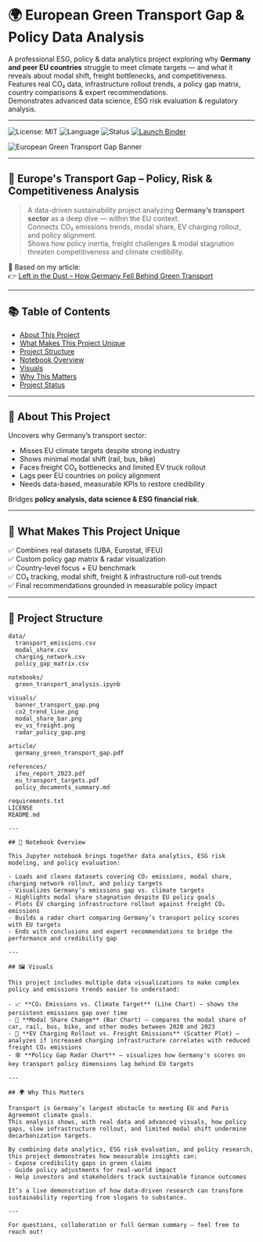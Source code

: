 # 🌍 European Green Transport Gap & Policy Data Analysis  
A professional ESG, policy & data analytics project exploring why **Germany and peer EU countries** struggle to meet climate targets — and what it reveals about modal shift, freight bottlenecks, and competitiveness.  
Features real CO₂ data, infrastructure rollout trends, a policy gap matrix, country comparisons & expert recommendations.  
Demonstrates advanced data science, ESG risk evaluation & regulatory analysis.

---

![License: MIT](https://img.shields.io/badge/License-MIT-green)
![Language](https://img.shields.io/badge/Language-English-blue)
![Status](https://img.shields.io/badge/Status-Work_in_progress-orange)
[![Launch Binder](https://mybinder.org/badge_logo.svg)](https://mybinder.org/v2/gh/Saveeza/green-transport-gap-policy-data-analysis-germany/HEAD?labpath=notebooks%2Fgreen_transport_analysis.ipynb)

![European Green Transport Gap Banner](visuals/banner_transport_gap.png)

---

## 🚦 Europe's Transport Gap – Policy, Risk & Competitiveness Analysis

> A data-driven sustainability project analyzing **Germany’s transport sector** as a deep dive — within the EU context.  
> Connects CO₂ emissions trends, modal share, EV charging rollout, and policy alignment.  
> Shows how policy inertia, freight challenges & modal stagnation threaten competitiveness and climate credibility.

📌 Based on my article:  
👉 [Left in the Dust – How Germany Fell Behind Green Transport](https://www.linkedin.com/pulse/left-dust-how-germany-fell-behind-green-transport-saveeza-chaudhry--v3tve)

---

## 📚 Table of Contents

- [About This Project](#about-this-project)
- [What Makes This Project Unique](#what-makes-this-project-unique)
- [Project Structure](#project-structure)
- [Notebook Overview](#notebook-overview)
- [Visuals](#visuals)
- [Why This Matters](#why-this-matters)
- [Project Status](#project-status)

---

## 📄 About This Project

Uncovers why Germany’s transport sector:
- Misses EU climate targets despite strong industry
- Shows minimal modal shift (rail, bus, bike)
- Faces freight CO₂ bottlenecks and limited EV truck rollout
- Lags peer EU countries on policy alignment
- Needs data-based, measurable KPIs to restore credibility

Bridges **policy analysis, data science & ESG financial risk**.

---

## 🧠 What Makes This Project Unique

✅ Combines real datasets (UBA, Eurostat, IFEU)  
✅ Custom policy gap matrix & radar visualization  
✅ Country-level focus + EU benchmark  
✅ CO₂ tracking, modal shift, freight & infrastructure roll-out trends  
✅ Final recommendations grounded in measurable policy impact

---

## 📂 Project Structure

```plaintext
data/
  transport_emissions.csv
  modal_share.csv
  charging_network.csv
  policy_gap_matrix.csv

notebooks/
  green_transport_analysis.ipynb

visuals/
  banner_transport_gap.png
  co2_trend_line.png
  modal_share_bar.png
  ev_vs_freight.png
  radar_policy_gap.png

article/
  germany_green_transport_gap.pdf

references/
  ifeu_report_2023.pdf
  eu_transport_targets.pdf
  policy_documents_summary.md

requirements.txt
LICENSE
README.md

---

## 📓 Notebook Overview

This Jupyter notebook brings together data analytics, ESG risk modeling, and policy evaluation:

- Loads and cleans datasets covering CO₂ emissions, modal share, charging network rollout, and policy targets
- Visualizes Germany’s emissions gap vs. climate targets
- Highlights modal share stagnation despite EU policy goals
- Plots EV charging infrastructure rollout against freight CO₂ emissions
- Builds a radar chart comparing Germany’s transport policy scores with EU targets
- Ends with conclusions and expert recommendations to bridge the performance and credibility gap

---

## 🖼️ Visuals

This project includes multiple data visualizations to make complex policy and emissions trends easier to understand:

- 📈 **CO₂ Emissions vs. Climate Target** (Line Chart) — shows the persistent emissions gap over time
- 🚗 **Modal Share Change** (Bar Chart) — compares the modal share of car, rail, bus, bike, and other modes between 2020 and 2023
- 🔌 **EV Charging Rollout vs. Freight Emissions** (Scatter Plot) — analyzes if increased charging infrastructure correlates with reduced freight CO₂ emissions
- 🕸 **Policy Gap Radar Chart** — visualizes how Germany's scores on key transport policy dimensions lag behind EU targets

---

## 🌍 Why This Matters

Transport is Germany’s largest obstacle to meeting EU and Paris Agreement climate goals.  
This analysis shows, with real data and advanced visuals, how policy gaps, slow infrastructure rollout, and limited modal shift undermine decarbonization targets.

By combining data analytics, ESG risk evaluation, and policy research, this project demonstrates how measurable insights can:
- Expose credibility gaps in green claims
- Guide policy adjustments for real-world impact
- Help investors and stakeholders track sustainable finance outcomes

It’s a live demonstration of how data-driven research can transform sustainability reporting from slogans to substance.

---

For questions, collaboration or full German summary — feel free to reach out!
